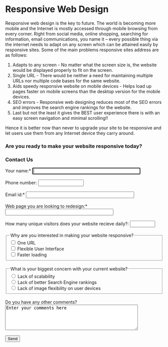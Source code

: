 <html lang="en">
<head>
  <meta charset="utf-8">
  <title>Responsive Web Design</title>
</head>
<body>
<h1>Responsive Web Design</h1>
Responsive web design is the key to future. The world is becoming more mobile and the Internet is mostly
accessed through mobile browsing from every corner. Right from social media, online shopping, searching for
information, email communications, you name it – every possible thing via the internet needs to adapt on any
screen which can be attained easily by responsive sites. Some of the main problems responsive sites address are
as follows:
<ol  type="1">
<li>Adapts to any screen - No matter what the screen size is, the website would
  be displayed properly to fit on the screen.</li>
<li>Single URL - There would be neither a need for maintaining multiple URLs nor
  multiple code bases for the same website.</li>
<li>Aids speedy responsive website on mobile devices - Helps load up pages faster on mobile screens than the desktop version for the mobile devices.</li>
<li>SEO errors - Responsive web designing reduces most of the SEO errors and improves the search engine
  rankings for the website.</li>
<li>Last but not the least it gives the BEST user experience there is with an easy screen navigation and minimal scrolling!!</li>
</ol>
Hence it is better now than never to upgrade your site to be responsive and let users use them from any 
Internet device they carry around.

<h3> Are you ready to make your website responsive today?</h3>
<h3> Contact Us</h3>

<form>
  <label>Your name:*
    <input type="text" name="name" size="40" autofocus required>
  </label>
  <br>
  <br>
  <label>Phone number:
    <input type="tel" name="phonenumber" size="15" pattern="\d{3}-\d{3}-\d{4}" title="xxx-xxx-xxxx">
  </label>
  <br>
  <br>
  <label>Email id:*
    <input type="email" name="email" size="40" pattern="[a-z0-9._%+-]+@[a-z0-9.-]+\.[a-z]{2,3}$" title="characters@characters.domain" required>
  </label>
  <br>
  <br>
  <label>Web page you are looking to redesign:*
    <input type="url" name="webpage" size="40" required>
  </label>
  <br>
  <br>
  <label>
    How many unique visitors does your website recieve daily?:
    <input type="number" name="NoofVisitors" min="1" max="10000" size="6" required>
  </label>
  <br>
  <br>
  <fieldset>
    <legend>Why are you interested in making your website responsive?</legend>
    <label>
      <input type="checkbox" name="WhyRWD" value="OneURL">
      One URL
    </label>
    <br>
    <label>
      <input type="checkbox" name="WhyRWD" value="Flex">
      Flexible User Interface
    </label>
    <br>
    <label>
      <input type="checkbox" name="WhyRWD" value="Fast">
      Faster loading
    </label>
  </fieldset>
 <br>
  <fieldset>
    <legend>What is your biggest concern with your current website?</legend>
    <label>
      <input type="radio" name="concern" value="Scalability" required>
      Lack of scalability
    </label>
    <br>
    <label>
      <input type="radio" name="concern" value="SEO" required>
      Lack of better Search Engine rankings
    </label>
    <br>
    <label>
      <input type="radio" name="concern" value="UI" required>
      Lack of image flexibility on user devices
    </label>
  </fieldset>
  <br>
  <label>Do you have any other comments?
    <br>
    <textarea rows="5" cols="50" name="comments">Enter your comments here</textarea>
  </label>
<br>
<br>
  <input type="submit" name="submit" value="Send">
</form>
</body>
</html>

